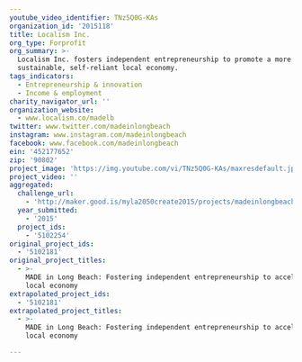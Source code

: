 ```yaml
---
youtube_video_identifier: TNz5Q0G-KAs
organization_id: '2015118'
title: Localism Inc.
org_type: Forprofit
org_summary: >-
  Localism Inc. fosters independent entrepreneurship to promote a more
  sustainable, self-reliant local economy.
tags_indicators:
  - Entrepreneurship & innovation
  - Income & employment
charity_navigator_url: ''
organization_website:
  - www.localism.co/madelb
twitter: www.twitter.com/madeinlongbeach
instagram: www.instagram.com/madeinlongbeach
facebook: www.facebook.com/madeinlongbeach
ein: '452177652'
zip: '90802'
project_image: 'https://img.youtube.com/vi/TNz5Q0G-KAs/maxresdefault.jpg'
project_video: ''
aggregated:
  challenge_url:
    - 'http://maker.good.is/myla2050create2015/projects/madeinlongbeach.html'
  year_submitted:
    - '2015'
  project_ids:
    - '5102254'
original_project_ids:
  - '5102181'
original_project_titles:
  - >-
    MADE in Long Beach: Fostering independent entrepreneurship to accelerate the
    local economy
extrapolated_project_ids:
  - '5102181'
extrapolated_project_titles:
  - >-
    MADE in Long Beach: Fostering independent entrepreneurship to accelerate the
    local economy

---
```

